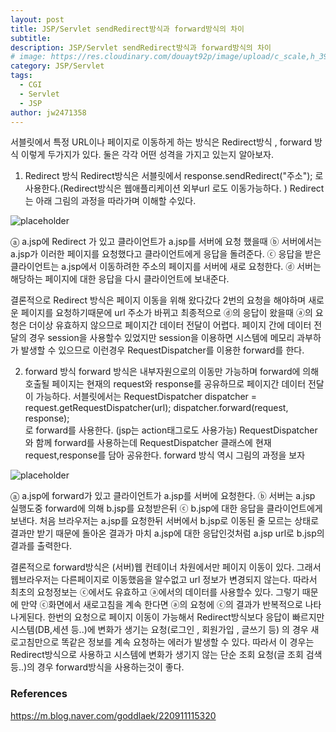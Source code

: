 ```yaml
---
layout: post
title: JSP/Servlet sendRedirect방식과 forward방식의 차이
subtitle: 
description: JSP/Servlet sendRedirect방식과 forward방식의 차이
# image: https://res.cloudinary.com/douayt92p/image/upload/c_scale,h_399,q_auto,w_700/v1592579222/me/%EA%B0%80%EC%A1%B1%EA%B4%80%EA%B3%84%EB%93%B1%EB%A1%9D%EB%B6%80_vrqfox.jpg
category: JSP/Servlet
tags:
  - CGI
  - Servlet
  - JSP
author: jw2471358
---
```


서블릿에서 특정 URL이나 페이지로 이동하게 하는 방식은 Redirect방식 , forward 방식 이렇게 두가지가 있다.  둘은 각각 어떤 성격을 가지고 있는지 알아보자.

1. Redirect 방식
Redirect방식은 서블릿에서 response.sendRedirect("주소"); 로 사용한다.(Redirect방식은 웹애플리케이션 외부url 로도 이동가능하다. )  Redirect 는 아래 그림의 과정을 따라가며 이해할 수있다.

![placeholder](https://mblogthumb-phinf.pstatic.net/MjAxNzAxMTRfMjE2/MDAxNDg0Mzc5NjE0MDI0.elN4asx49UZrxb452CWoGMWn5gHMdyQ_Eflee8qUyD4g.nKY_TFqNSb-lGVkZRYRGiG242pQBN5qN5vVV2dYTy3cg.PNG.goddlaek/image.png?type=w800)

ⓐ a.jsp에 Redirect 가 있고 클라이언트가 a.jsp를 서버에 요청 했을때 ⓑ 서버에서는  a.jsp가 이러한 페이지를 요청했다고 클라이언트에게 응답을 돌려준다. ⓒ 응답을 받은  클라이언트는 a.jsp에서 이동하려한 주소의 페이지를 서버에 새로 요청한다. ⓓ 서버는 해당하는 페이지에 대한 응답을 다시 클라이언트에 보내준다. 

결론적으로 Redirect 방식은 페이지 이동을 위해 왔다갔다 2번의 요청을 해야하며 새로운 페이지를 요청하기때문에 url 주소가 바뀌고 최종적으로 ⓓ의 응답이 왔을때 ⓐ의 요청은 더이상 유효하지 않으므로 페이지간 데이터 전달이 어렵다. 
페이지 간에 데이터 전달의 경우 session을 사용할수 있었지만 session을 이용하면 시스템에 메모리 과부하가 발생할 수 있으므로 이런경우 RequestDispatcher를 이용한 forward를 한다.

2. forward 방식
forward 방식은 내부자원으로의 이동만 가능하며 forward에 의해 호출될 페이지는 현재의 request와 response를 공유하므로 페이지간 데이터 전달이 가능하다.  서블릿에서는 
RequestDispatcher dispatcher = request.getRequestDispatcher(url);
dispatcher.forward(request, response);   
로 forward를 사용한다.  (jsp는 action태그로도 사용가능)
RequestDispatcher와 함께 forward를 사용하는데  RequestDispatcher 클래스에 현재 request,response를 담아 공유한다.
forward 방식 역시 그림의 과정을 보자

![placeholder](https://mblogthumb-phinf.pstatic.net/MjAxNzAxMTRfMTYx/MDAxNDg0Mzg0NTcwMTc2.Y14BPFk-zA7gvP7iuonTZob4TFln7yTYJSuVHCDBTDIg.vgGXySVh5T4SZwEGf0NSW3ANcprgxxexHWGpPAP63vwg.PNG.goddlaek/image.png?type=w800)

ⓐ a.jsp에 forward가 있고 클라이언트가 a.jsp를 서버에 요청한다. ⓑ 서버는 a.jsp 실행도중 forward에 의해 b.jsp를 요청받은뒤 ⓒ b.jsp에 대한 응답을 클라이언트에게 보낸다. 처음 브라우저는 a.jsp를 요청한뒤 서버에서 b.jsp로 이동된 줄 모르는 상태로 결과만 받기 때문에 돌아온 결과가 마치 a.jsp에 대한 응답인것처럼 a.jsp url로 b.jsp의 결과를 출력한다.

결론적으로 forward방식은 (서버)웹 컨테이너 차원에서만 페이지 이동이 있다. 그래서 웹브라우저는 다른페이지로 이동했음을 알수없고  url 정보가 변경되지 않는다. 따라서 최초의 요청정보는 ⓒ에서도 유효하고 ⓐ에서의 데이터를 사용할수 있다. 그렇기 때문에 만약 ⓒ화면에서 새로고침을 계속 한다면 ⓐ의 요청에 ⓒ의 결과가 반복적으로 나타나게된다. 
한번의 요청으로 페이지 이동이 가능해서 Redirect방식보다 응답이 빠르지만 시스템(DB,세션 등..)에 변화가 생기는 요청(로그인 , 회원가입 , 글쓰기 등) 의 경우 새로고침만으로 똑같은 정보를 계속 요청하는 에러가 발생할 수 있다. 따라서 이 경우는 Redirect방식으로 사용하고 시스템에 변화가 생기지 않는 단순 조회 요청(글 조회 검색 등..)의 경우 forward방식을 사용하는것이 좋다.

### References
<https://m.blog.naver.com/goddlaek/220911115320>